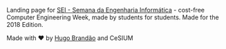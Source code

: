 Landing page for [SEI - Semana da Engenharia Informática](http://seium.org) - cost-free Computer Engineering Week, made by students for students.
Made for the 2018 Edition.

Made with :heart: by [Hugo Brandão](https://github.com/jhugobb) and CeSIUM
